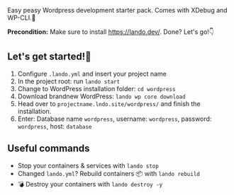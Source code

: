 Easy peasy Wordpress development starter pack. 
Comes with XDebug and WP-CLI.🎁

**Precondition:** Make sure to install https://lando.dev/. Done? Let's go!👇

## Let's get started!🎈
1. Configure `.lando.yml` and insert your project name
1. In the project root: run `lando start` 
1. Change to WordPress installation folder: `cd wordpress` 
1. Download brandnew WordPress: `lando wp core download` 
1. Head over to `projectname.lndo.site/wordpress/` and finish the installation. 
1. Enter: Database name `wordpress`, username: `wordpress`, password: `wordpress`, host: `database`

## Useful commands 
- Stop your containers & services with `lando stop`
- Changed `lando.yml`? Rebuild containers 📦 with `lando rebuild`
- 💣 Destroy your containers with `lando destroy -y`
